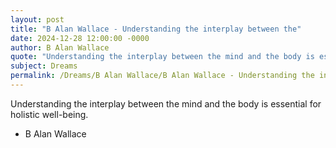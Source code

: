 ```yaml
---
layout: post
title: "B Alan Wallace - Understanding the interplay between the"
date: 2024-12-28 12:00:00 -0000
author: B Alan Wallace
quote: "Understanding the interplay between the mind and the body is essential for holistic well-being."
subject: Dreams
permalink: /Dreams/B Alan Wallace/B Alan Wallace - Understanding the interplay between the
---
```


Understanding the interplay between the mind and the body is essential for holistic well-being.

- B Alan Wallace
